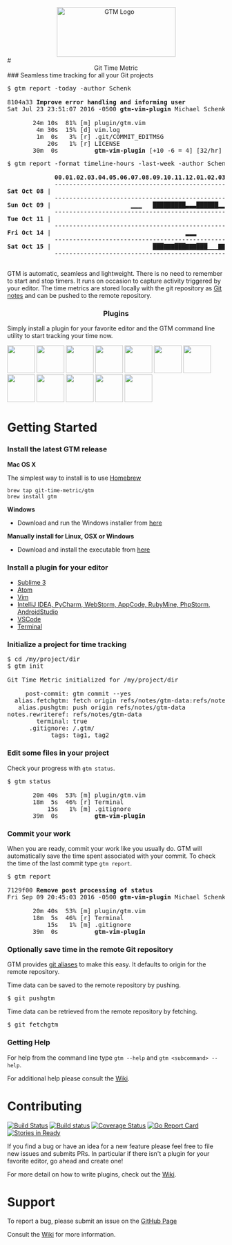 <div align="center"><img src="https://cloud.githubusercontent.com/assets/630550/19619834/43c460dc-9835-11e6-8652-1c8fff91cf02.png" alt="GTM Logo" height="115" width="275"></div>
# <div align="center">Git Time Metric</div>
### Seamless time tracking for all your Git projects

<pre>$ gtm report -today -author Schenk

8104a33 <b>Improve error handling and informing user</b>
Sat Jul 23 23:51:07 2016 -0500 <b>gtm-vim-plugin</b> Michael Schenk

       24m 10s  81% [m] plugin/gtm.vim
        4m 30s  15% [d] vim.log
        1m  0s   3% [r] .git/COMMIT_EDITMSG
           20s   1% [r] LICENSE
       30m  0s          <b>gtm-vim-plugin</b> [+10 -6 = 4] [32/hr]</pre>

<pre>$ gtm report -format timeline-hours -last-week -author Schenk

             <b>00.01.02.03.04.05.06.07.08.09.10.11.12.01.02.03.04.05.06.07.08.09.10.11.</b>
             ------------------------------------------------------------------------
<b>Sat Oct 08</b> |                                                          ▃▃▃             |       <b>17m  0s</b>
             ------------------------------------------------------------------------
<b>Sun Oct 09</b> |                      ▁▁▁   █████████▃▃▃██████▂▂▂   ▂▂▂                   |    <b>5h 33m  0s</b>
             ------------------------------------------------------------------------
<b>Tue Oct 11</b> |                                                       ▂▂▂         ▂▂▂    |       <b>16m  0s</b>
             ------------------------------------------------------------------------
<b>Fri Oct 14</b> |                                     ▂▂▂                                  |       <b>13m  0s</b>
             ------------------------------------------------------------------------
<b>Sat Oct 15</b> |                            ███▇▇▇███▇▇▇███▁▁▁▇▇▇▂▂▂▁▁▁▃▃▃▆▆▆███▇▇▇       |    <b>8h 11m  0s</b>
             ------------------------------------------------------------------------
                                                                                          <b>14h 30m  0s</b> </pre>

GTM is automatic, seamless and lightweight.  There is no need to remember to start and stop timers.  It runs on occasion to capture activity triggered by your editor.  The time metrics are stored locally with the git repository as [Git notes](https://git-scm.com/docs/git-notes) and can be pushed to the remote repository. 

### <div align="center">Plugins</div>

Simply install a plugin for your favorite editor and the GTM command line utility to start tracking your time now.

<p><img src="https://cloud.githubusercontent.com/assets/630550/17458557/72247454-5bda-11e6-84ce-03364b8ac832.png" width="64" height="64">
<img src="https://cloud.githubusercontent.com/assets/630550/17458560/72397408-5bda-11e6-909c-c2dd2dad3b52.png" width="64" height="64">
<img src="https://cloud.githubusercontent.com/assets/630550/17458562/7264e2be-5bda-11e6-8311-bbed672ffb8f.png" width="64" height="64">
<img src="https://cloud.githubusercontent.com/assets/630550/17458559/72302916-5bda-11e6-886e-2a41f423b06f.png" width="64" height="64">
<img src="https://cloud.githubusercontent.com/assets/630550/17458563/7264f06a-5bda-11e6-9fb6-d0469730c1cb.png" width="64" height="64">
<img src="https://cloud.githubusercontent.com/assets/630550/17458556/72030a62-5bda-11e6-89e4-6a3921034aed.png" width="64" height="64">
<img src="https://cloud.githubusercontent.com/assets/630550/17458564/727d43a4-5bda-11e6-8b3c-56d3fb7bf988.png" width="64" height="64">
<img src="https://cloud.githubusercontent.com/assets/630550/17458555/71e4352e-5bda-11e6-89d3-e8ff2c3a86e2.png" width="64" height="64">
<img src="https://cloud.githubusercontent.com/assets/630550/17458561/72417ac2-5bda-11e6-9769-04cffc64397e.png" width="64" height="64">
<img src="https://cloud.githubusercontent.com/assets/630550/17458591/82e06c98-5bdb-11e6-8ae0-c5b2bd2fe97f.png" width="64" height="64">
<img src="https://cloud.githubusercontent.com/assets/630550/17458558/72269342-5bda-11e6-8194-d9bf030bd037.png" width="64" height="64">
<img src="https://cloud.githubusercontent.com/assets/630550/19619987/f9f7523a-9838-11e6-99da-c3fda05ce0d6.png" width="64" height="64"></p>

# Getting Started

### Install the latest GTM release

**Mac OS X**

The simplest way to install is to use [Homebrew](http://brew.sh)
```
brew tap git-time-metric/gtm
brew install gtm
```

**Windows**

- Download and run the Windows installer from [here](https://github.com/git-time-metric/gtm/releases/latest)

**Manually install for Linux, OSX or Windows**

- Download and install the executable from [here](https://github.com/git-time-metric/gtm/releases/latest)


### Install a plugin for your editor

- [Sublime 3](https://github.com/git-time-metric/gtm-sublime3-plugin)
- [Atom](https://github.com/git-time-metric/gtm-atom-plugin)
- [Vim](https://github.com/git-time-metric/gtm-vim-plugin)
- [IntelliJ IDEA, PyCharm, WebStorm, AppCode, RubyMine, PhpStorm, AndroidStudio ](https://github.com/git-time-metric/gtm-jetbrains-plugin)
- [VSCode](https://github.com/nexus-uw/vscode-gtm)
- [Terminal](https://github.com/git-time-metric/gtm-terminal-plugin)

### Initialize a project for time tracking

<pre>$ cd /my/project/dir
$ gtm init

Git Time Metric initialized for /my/project/dir

     post-commit: gtm commit --yes
  alias.fetchgtm: fetch origin refs/notes/gtm-data:refs/notes/gtm-data
   alias.pushgtm: push origin refs/notes/gtm-data
notes.rewriteref: refs/notes/gtm-data
        terminal: true
      .gitignore: /.gtm/
            tags: tag1, tag2 </pre>

### Edit some files in your project

Check your progress with `gtm status`.

<pre>$ gtm status

       20m 40s  53% [m] plugin/gtm.vim
       18m  5s  46% [r] Terminal
           15s   1% [m] .gitignore
       39m  0s          <b>gtm-vim-plugin</b> </pre> 

### Commit your work

When you are ready, commit your work like you usually do.  GTM will automatically save the time spent associated with your commit. To check the time of the last commit type `gtm report`.
<pre>$ gtm report

7129f00 <b>Remove post processing of status</b>
Fri Sep 09 20:45:03 2016 -0500 <b>gtm-vim-plugin</b> Michael Schenk

       20m 40s  53% [m] plugin/gtm.vim
       18m  5s  46% [r] Terminal
           15s   1% [m] .gitignore
       39m  0s          <b>gtm-vim-plugin</b> </pre> 

### Optionally save time in the remote Git repository

GTM provides [git aliases](https://git-scm.com/book/en/v2/Git-Basics-Git-Aliases) to make this easy.  It defaults to origin for the remote repository.

Time data can be saved to the remote repository by pushing.
<pre>$ git pushgtm </pre>

Time data can be retrieved from the remote repository by fetching.
<pre>$ git fetchgtm </pre>

### Getting Help

For help from the command line type `gtm --help` and `gtm <subcommand> --help`.

For additional help please consult the [Wiki](https://github.com/git-time-metric/gtm/wiki).

# Contributing
[![Build Status](https://travis-ci.org/git-time-metric/gtm.svg?branch=develop)](https://travis-ci.org/git-time-metric/gtm) [![Build status](https://ci.appveyor.com/api/projects/status/gj6tvm8njgwj0hqi?svg=true)](https://ci.appveyor.com/project/mschenk42/gtm) [![Coverage Status](https://coveralls.io/repos/github/git-time-metric/gtm/badge.svg)](https://coveralls.io/github/git-time-metric/gtm) [![Go Report Card](https://goreportcard.com/badge/github.com/git-time-metric/gtm)](https://goreportcard.com/report/github.com/git-time-metric/gtm) [![Stories in Ready](https://badge.waffle.io/git-time-metric/gtm.png?label=ready&title=Ready)](https://waffle.io/git-time-metric/gtm)

If you find a bug or have an idea for a new feature please feel free to file new issues and submits PRs.  In particular if there isn't a plugin for your favorite editor, go ahead and create one!

For more detail on how to write plugins, check out the [Wiki](https://github.com/git-time-metric/gtm/wiki/Editor-Plugins).

# Support

To report a bug, please submit an issue on the [GitHub Page](https://github.com/git-time-metric/gtm/issues)

Consult the [Wiki](https://github.com/git-time-metric/gtm/wiki) for more information.
